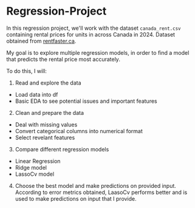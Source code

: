 # Regression-Project

In this regression project, we'll work with the dataset `canada_rent.csv` containing rental prices for units in across Canada in 2024.
Dataset obtained from [rentfaster.ca](https://www.rentfaster.ca/?utm_source=OOH&utm_medium=sign&utm_campaign=ca).

My goal is to explore multiple regression models, in order to find a model that predicts the rental price most accurately.

To do this, I will:
1. Read and explore the data
- Load data into df
- Basic EDA to see potential issues and important features

2. Clean and prepare the data
- Deal with missing values
- Convert categorical columns into numerical format
- Select revelant features

3. Compare different regression models
- Linear Regression
- Ridge model
- LassoCv model

4. Choose the best model and make predictions on provided input.
According to error metrics obtained, LaasoCv performs better and is used to make predictions on input that I provide.

